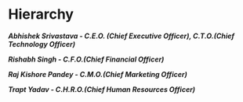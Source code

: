 # Hierarchy

***Abhishek Srivastava - C.E.O. (Chief Executive Officer), C.T.O.(Chief Technology Officer)***

***Rishabh Singh - C.F.O.(Chief Financial Officer)***

***Raj Kishore Pandey - C.M.O.(Chief Marketing Officer)***

***Trapt Yadav - C.H.R.O.(Chief Human Resources Officer)***